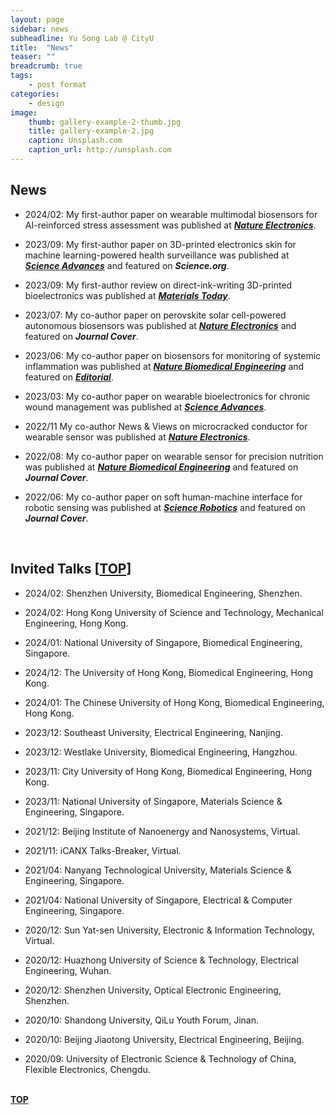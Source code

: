 ```yaml
---
layout: page
sidebar: news
subheadline: Yu Song Lab @ CityU
title:  "News"
teaser: ""
breadcrumb: true
tags:
    - post format
categories:
    - design
image:
    thumb: gallery-example-2-thumb.jpg
    title: gallery-example-2.jpg
    caption: Unsplash.com
    caption_url: http://unsplash.com
---
```

## News	

- 2024/02: My first-author paper on wearable multimodal biosensors for AI-reinforced stress assessment was published at ***[Nature Electronics](https://www.nature.com/articles/s41928-023-01116-6)***.


- 2023/09: My first-author paper on 3D-printed electronics skin for machine learning-powered health surveillance was published at ***[Science Advances](https://www.science.org/doi/full/10.1126/sciadv.adi6492)*** and featured on ***Science.org***.


- 2023/09: My first-author review on direct-ink-writing 3D-printed bioelectronics was published at ***[Materials Today](https://www.sciencedirect.com/science/article/abs/pii/S1369702123003000)***.


- 2023/07: My co-author paper on perovskite solar cell-powered autonomous biosensors was published at ***[Nature Electronics](https://www.nature.com/articles/s41928-023-00996-y)*** and featured on ***Journal Cover***.


- 2023/06: My co-author paper on biosensors for monitoring of systemic inflammation was published at ***[Nature Biomedical Engineering](https://www.nature.com/articles/s41551-023-01059-5)*** and featured on [***Editorial***](https://www.nature.com/articles/s41551-023-01126-x).

- 2023/03: My co-author paper on wearable bioelectronics for chronic wound management was published at ***[Science Advances](https://www.science.org/doi/10.1126/sciadv.adf7388)***.

- 2022/11 My co-author News & Views on microcracked conductor for wearable sensor was published at ***[Nature Electronics](https://www.nature.com/articles/s41928-022-00873-0)***.


- 2022/08: My co-author paper on wearable sensor for precision nutrition was published at ***[Nature Biomedical Engineering](https://www.nature.com/articles/s41551-022-00916-z)*** and featured on ***Journal Cover***.


- 2022/06: My co-author paper on soft human-machine interface for robotic sensing was published at ***[Science Robotics](https://www.science.org/doi/full/10.1126/scirobotics.abn0495)*** and featured on ***Journal Cover***.

<br>

## Invited Talks [<a href="#">TOP</a>]	



* 2024/02: Shenzhen University, Biomedical Engineering, Shenzhen.


* 2024/02: Hong Kong University of Science and Technology, Mechanical Engineering, Hong Kong.


* 2024/01: National University of Singapore, Biomedical Engineering, Singapore.


* 2024/12: The University of Hong Kong, Biomedical Engineering, Hong Kong.


* 2024/01: The Chinese University of Hong Kong, Biomedical Engineering, Hong Kong.


* 2023/12: Southeast University, Electrical Engineering, Nanjing.


* 2023/12: Westlake University, Biomedical Engineering, Hangzhou.


* 2023/11: City University of Hong Kong, Biomedical Engineering, Hong Kong.

* 2023/11: National University of Singapore, Materials Science & Engineering, Singapore.


* 2021/12: Beijing Institute of Nanoenergy and Nanosystems, Virtual.


* 2021/11: iCANX Talks-Breaker, Virtual.


* 2021/04: Nanyang Technological University, Materials Science & Engineering, Singapore.


* 2021/04: National University of Singapore, Electrical & Computer Engineering, Singapore.


* 2020/12: Sun Yat-sen University, Electronic & Information Technology, Virtual.


* 2020/12: Huazhong University of Science & Technology, Electrical Engineering, Wuhan.


* 2020/12: Shenzhen University, Optical Electronic Engineering, Shenzhen.


* 2020/10: Shandong University, QiLu Youth Forum, Jinan.


* 2020/10: Beijing Jiaotong University, Electrical Engineering, Beijing.


* 2020/09: University of Electronic Science & Technology of China, Flexible Electronics, Chengdu.

<br>

<div id="backtop">
  <b> <a href="#">TOP</a> </b>
</div> 

